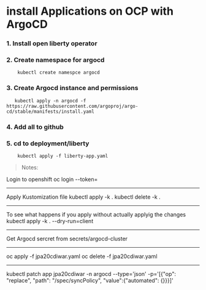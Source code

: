 # install Applications on OCP with ArgoCD

### 1. Install open liberty operator

### 2. Create namespace for argocd

```
    kubectl create namespce argocd
```

### 3. Create Argocd instance and permissions

```
   kubectl apply -n argocd -f https://raw.githubusercontent.com/argoproj/argo-cd/stable/manifests/install.yaml
```

### 4. Add all to github

### 5. cd to deployment/liberty

```
    kubectl apply -f liberty-app.yaml
```

> Notes:

Login to openshift
oc login <openshift-cluster-url> --token=<your-token>

---

Apply Kustomization file
kubectl apply -k .
kubectl delete -k .

---

To see what happens if you apply without actually applyig the changes
kubectl apply -k . --dry-run=client

---

Get Argocd sercret from secrets/argocd-cluster

---

oc apply -f jpa20cdiwar.yaml
oc delete -f jpa20cdiwar.yaml

---

kubectl patch app jpa20cdiwar -n argocd --type='json' -p='[{"op": "replace", "path": "/spec/syncPolicy", "value":{"automated": {}}}]'

